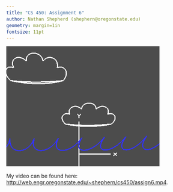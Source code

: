 ```yaml
---
title: "CS 450: Assignment 6"
author: Nathan Shepherd (shephern@oregonstate.edu)
geometry: margin=1in
fontsize: 11pt
---
```


![Scene of clouds and waves](./img/scene.png)

My video can be found here: http://web.engr.oregonstate.edu/~shephern/cs450/assign6.mp4.
